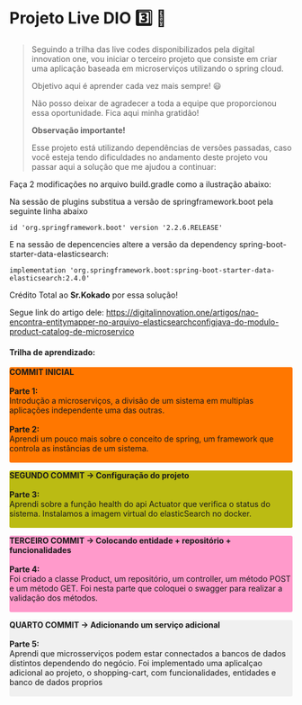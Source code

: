 # Projeto Live DIO :three: :rocket:

> Seguindo a trilha das live codes disponibilizados pela digital innovation one, vou iniciar o terceiro projeto que consiste em criar uma aplicação baseada em microserviços utilizando o spring cloud.
>
> Objetivo aqui é aprender cada vez mais sempre! :smiley:
>
> Não posso deixar de agradecer a toda a equipe que proporcionou essa oportunidade. Fica aqui minha gratidão!
>
> **Observação importante!**
>
> Esse projeto está utilizando dependências de versões passadas, caso você esteja tendo dificuldades no andamento deste projeto vou passar aqui a solução que me ajudou a continuar:



Faça 2 modificações no arquivo build.gradle como a ilustração abaixo:

Na sessão de plugins substitua a versão de springframework.boot pela seguinte linha abaixo

```shell script
id 'org.springframework.boot' version '2.2.6.RELEASE'
```

E na sessão de depencencies altere a versão da dependency spring-boot-starter-data-elasticsearch:

```shell script
implementation 'org.springframework.boot:spring-boot-starter-data-elasticsearch:2.4.0'
```



Crédito Total ao **Sr.Kokado** por essa solução!

Segue link do artigo dele: https://digitalinnovation.one/artigos/nao-encontra-entitymapper-no-arquivo-elasticsearchconfigjava-do-modulo-product-catalog-de-microservico



#### Trilha de aprendizado:

<p style="background-color: rgba(255, 119, 0, 1); border-radius: 3px;">
<strong>COMMIT INICIAL</strong><br><br>
<strong>Parte 1:</strong><br>
Introdução a microserviços, a divisão de um sistema em multiplas aplicações independente uma das outras.<br>
<br><strong>Parte 2:</strong><br>
Aprendi um pouco mais sobre o conceito de spring, um framework que controla as instâncias de um sistema.<br>
<br></p>


<p style="background-color: rgba(187, 187, 19, 1); border-radius: 3px;">
<strong>SEGUNDO COMMIT -> Configuração do projeto</strong><br><br>
<strong>Parte 3:</strong><br>
Aprendi sobre a função health do api Actuator que verifica o status do sistema. Instalamos a imagem virtual do elasticSearch no docker.<br>
<br></p>


<p style="background-color: rgba(255, 154, 203, 1); border-radius: 3px;">
<strong>TERCEIRO COMMIT -> Colocando entidade + repositório + funcionalidades</strong><br><br>
<strong>Parte 4:</strong><br>
Foi criado a classe Product, um repositório, um controller, um método POST e um método GET. Foi nesta parte que coloquei o swagger para realizar a validação dos métodos.<br>
<br></p>


<p style="background-color: rgb(240, 240, 240); border-radius: 3px;">
<strong>QUARTO COMMIT -> Adicionando um serviço adicional</strong><br><br>
<strong>Parte 5:</strong><br>
Aprendi que microsserviços podem estar connectados a bancos de dados distintos dependendo do negócio. Foi implementado uma aplicalçao adicional ao projeto, o shopping-cart, com funcionalidades, entidades e banco de dados proprios<br>
<br></p>

